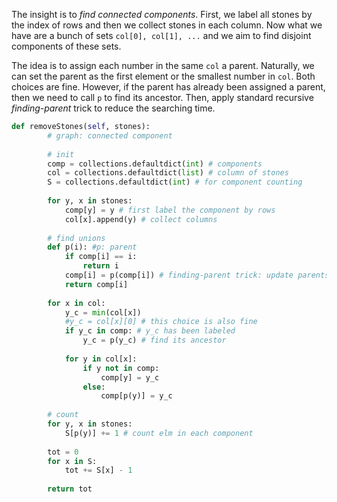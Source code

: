 The insight is to *find connected components*. First, we label all stones by the index of rows and then we collect stones in each column. Now what we have are a bunch of sets `col[0], col[1], ...` and we aim to find disjoint components of these sets.

The idea is to assign each number in the same `col` a parent. Naturally, we can set the parent as the first element or the smallest number in `col`. Both choices are fine. However, if the parent has already been assigned a parent, then we need to call `p` to find its ancestor. Then, apply standard recursive *finding-parent* trick to reduce the searching time.
```python
def removeStones(self, stones):
        # graph: connected component
        
        # init
        comp = collections.defaultdict(int) # components
        col = collections.defaultdict(list) # column of stones
        S = collections.defaultdict(int) # for component counting
        
        for y, x in stones:
            comp[y] = y # first label the component by rows
            col[x].append(y) # collect columns
        
        # find unions
        def p(i): #p: parent
            if comp[i] == i:
                return i
            comp[i] = p(comp[i]) # finding-parent trick: update parents in searching!
            return comp[i]
            
        for x in col:
            y_c = min(col[x])
            #y_c = col[x][0] # this choice is also fine
            if y_c in comp: # y_c has been labeled
                y_c = p(y_c) # find its ancestor
                
            for y in col[x]:
                if y not in comp:
                    comp[y] = y_c
                else:
                    comp[p(y)] = y_c
        
        # count
        for y, x in stones:
            S[p(y)] += 1 # count elm in each component
            
        tot = 0
        for x in S:
            tot += S[x] - 1
        
        return tot
```
